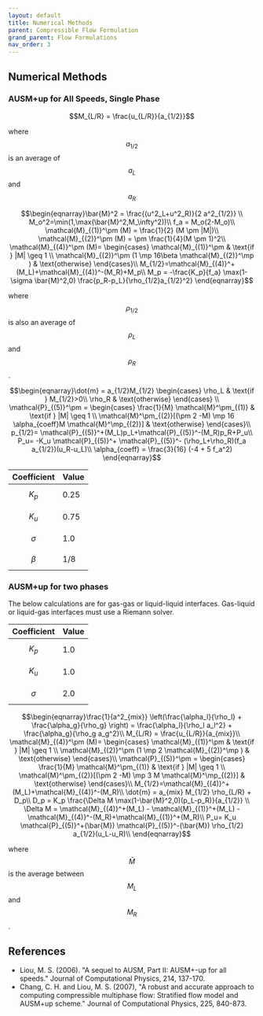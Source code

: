 ```yaml
---
layout: default
title: Numerical Methods
parent: Compressible Flow Formulation
grand_parent: Flow Formulations
nav_order: 3
---
```


## Numerical Methods

### AUSM+up for All Speeds, Single Phase

$$M_{L/R} =  \frac{u_{L/R}}{a_{1/2}}$$

where $$a_{1/2}$$ is an average of $$a_L$$ and $$a_R$$

$$\begin{eqnarray}\bar{M}^2 = \frac{(u^2_L+u^2_R)}{2 a^2_{1/2}} \\
M_o^2=\min(1,\max(\bar{M}^2,M_\infty^2))\\
f_a = M_o(2-M_o)\\
\mathcal{M}_{(1)}^\pm (M) = \frac{1}{2} (M \pm |M|)\\
\mathcal{M}_{(2)}^\pm (M) = \pm \frac{1}{4}(M \pm 1)^2\\
\mathcal{M}_{(4)}^\pm (M)= \begin{cases}
\mathcal{M}_{(1)}^\pm & \text{if } |M| \geq 1 \\
\mathcal{M}_{(2)}^\pm (1 \mp 16\beta \mathcal{M}_{(2)}^\mp ) & \text{otherwise}
\end{cases}\\
M_{1/2}=\mathcal{M}_{(4)}^+(M_L)+\mathcal{M}_{(4)}^-(M_R)+M_p\\
M_p = -\frac{K_p}{f_a} \max(1-\sigma \bar{M}^2,0) \frac{p_R-p_L}{\rho_{1/2}a_{1/2}^2}
\end{eqnarray}$$

where $$\rho_{1/2}$$ is also an average of $$\rho_L$$ and $$\rho_R$$.

$$\begin{eqnarray}\dot{m} = a_{1/2}M_{1/2} \begin{cases}
\rho_L & \text{if } M_{1/2}>0\\
\rho_R & \text{otherwise}
\end{cases} \\
\mathcal{P}_{(5)}^\pm = \begin{cases}
\frac{1}{M} \mathcal{M}^\pm_{(1)} & \text{if } |M| \geq 1 \\
\mathcal{M}^\pm_{(2)}[(\pm 2 -M) \mp 16 \alpha_{coeff}M \mathcal{M}^\mp_{(2)}] & \text{otherwise}
\end{cases}\\
p_{1/2}= \mathcal{P}_{(5)}^+(M_L)p_L+\mathcal{P}_{(5)}^-(M_R)p_R+P_u\\
P_u= -K_u \mathcal{P}_{(5)}^+ \mathcal{P}_{(5)}^- (\rho_L+\rho_R)(f_a a_{1/2})(u_R-u_L)\\
\alpha_{coeff} = \frac{3}{16} (-4 + 5 f_a^2)
\end{eqnarray}$$

| Coefficient| Value  |
| ---------- | ------ | 
| $$K_p$$    | 0.25   | 
| $$K_u$$    | 0.75   | 
| $$\sigma$$ | 1.0    | 
| $$\beta$$  | 1/8    | 

### AUSM+up for two phases

The below calculations are for gas-gas or liquid-liquid interfaces.  Gas-liquid or liquid-gas interfaces must use a Riemann solver.

| Coefficient| Value  |
| ---------- | ------ | 
| $$K_p$$    | 1.0    | 
| $$K_u$$    | 1.0    | 
| $$\sigma$$ | 2.0    | 

$$\begin{eqnarray}\frac{1}{a^2_{mix}} \left(\frac{\alpha_l}{\rho_l} + \frac{\alpha_g}{\rho_g}  \right) = \frac{\alpha_l}{\rho_l a_l^2} + \frac{\alpha_g}{\rho_g a_g^2}\\
M_{L/R} =  \frac{u_{L/R}}{a_{mix}}\\
\mathcal{M}_{(4)}^\pm (M)= \begin{cases}
\mathcal{M}_{(1)}^\pm & \text{if } |M| \geq 1 \\
\mathcal{M}_{(2)}^\pm (1 \mp 2 \mathcal{M}_{(2)}^\mp ) & \text{otherwise}
\end{cases}\\
\mathcal{P}_{(5)}^\pm = \begin{cases}
\frac{1}{M} \mathcal{M}^\pm_{(1)} & \text{if } |M| \geq 1 \\
\mathcal{M}^\pm_{(2)}[(\pm 2 -M) \mp 3 M \mathcal{M}^\mp_{(2)}] & \text{otherwise}
\end{cases}\\
M_{1/2}=\mathcal{M}_{(4)}^+(M_L)+\mathcal{M}_{(4)}^-(M_R)\\
\dot{m} = a_{mix} M_{1/2} \rho_{L/R} + D_p\\
D_p = K_p \frac{\Delta M \max(1-\bar{M}^2,0)(p_L-p_R)}{a_{1/2}} \\
\Delta M = \mathcal{M}_{(4)}^+(M_L) - \mathcal{M}_{(1)}^+(M_L) -\mathcal{M}_{(4)}^-(M_R)+\mathcal{M}_{(1)}^+(M_R)\\
P_u= K_u \mathcal{P}_{(5)}^+(\bar{M}) \mathcal{P}_{(5)}^-(\bar{M}) \rho_{1/2} a_{1/2}(u_L-u_R)\\
\end{eqnarray}$$

where $$\bar{M}$$ is the average between $$M_L$$ and $$M_R$$.

## References
- Liou, M. S. (2006). "A sequel to AUSM, Part II: AUSM+-up for all speeds." Journal of Computational Physics, 214, 137-170.
- Chang, C. H. and Liou, M. S. (2007), "A robust and accurate approach to computing compressible multiphase flow: Stratified flow model and AUSM+up scheme." Journal of Computational Physics, 225, 840-873.
